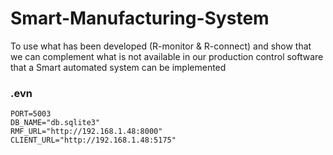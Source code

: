 # Smart-Manufacturing-System

To use what has been developed (R-monitor &amp; R-connect) and show that we can complement what is not available in our production control software that a Smart automated system can be implemented

### .evn

```
PORT=5003
DB_NAME="db.sqlite3"
RMF_URL="http://192.168.1.48:8000"
CLIENT_URL="http://192.168.1.48:5175"
```
